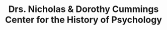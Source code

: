 ---
layout: repo
title: "Drs. Nicholas & Dorothy Cummings Center for the History of Psychology"
id: 251
permalink: repos/251/
---